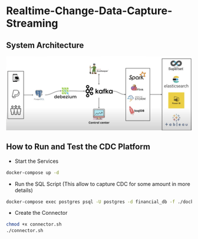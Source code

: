 # Realtime-Change-Data-Capture-Streaming



## System Architecture
![alt text](./assets/image.png)



## How to Run and Test the CDC Platform


- Start the Services
```bash
docker-compose up -d
```

- Run the SQL Script (This allow to capture CDC for some amount in more details)

```bash
docker-compose exec postgres psql -U postgres -d financial_db -f ./docker-entrypoint-initdb.d/script.sql
```

- Create the Connector

```bash
chmod +x connector.sh
./connector.sh
```

